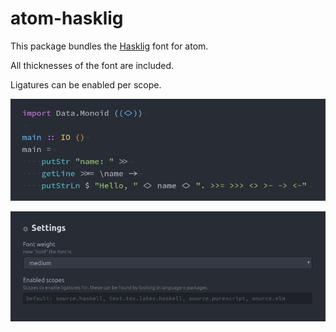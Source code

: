 # atom-hasklig

This package bundles the [Hasklig](https://github.com/i-tu/Hasklig/) font for atom.

All thicknesses of the font are included.

Ligatures can be enabled per scope.

![screenshot-editor](https://raw.githubusercontent.com/adilparvez/atom-hasklig/master/screenshot-editor.png)

![screenshot-settings](https://raw.githubusercontent.com/adilparvez/atom-hasklig/master/screenshot-settings.png)

